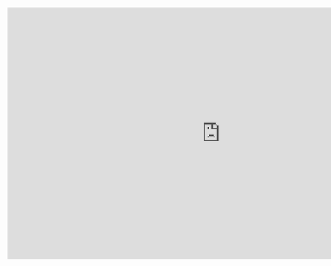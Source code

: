 <br>
<br>

<iframe src="https://docs.google.com/presentation/d/e/2PACX-1vRbFC3l2z2_-W6wfebzOedV26QApDXYNsaspCf0elqE8zd6TRqKGhnKFPLWdaGuyYIxdHl9MTnqQcSv/embed?start=true&loop=true&delayms=10000" frameborder="0" width="960" height="569" allowfullscreen="true" mozallowfullscreen="true" webkitallowfullscreen="true" style="display: block;margin: auto;"></iframe>

